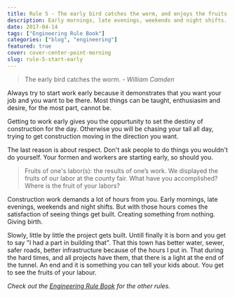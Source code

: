 ```yaml
---
title: Rule 5 - The early bird catches the worm, and enjoys the fruits of its labor.
description: Early mornings, late evenings, weekends and night shifts. Why?
date: 2017-04-14
tags: ["Engineering Rule Book"]
categories: ["blog", "engineering"]
featured: true
cover: cover-center-point-morning
slug: rule-5-start-early
---
```


> The early bird catches the worm.
> <cite> - William Camden</cite>

Always try to start work early because it demonstrates that you want your job and you want to be there. Most things can be taught, enthusiasim and desire, for the most part, cannot be.

Getting to work early gives you the oppurtunity to set the destiny of construction for the day. Otherwise you will be chasing your tail all day, trying to get construction moving in the direction you want.

The last reason is about respect. Don't ask people to do things you wouldn't do yourself. Your formen and workers are starting early, so should you.

> Fruits of one's labor(s): the results of one’s work. We displayed the fruits of our labor at the county fair. What have you accomplished? Where is the fruit of your labors?

Construction work demands a lot of hours from you. Early mornings, late evenings, weekends and night shifts. But with those hours comes the satisfaction of seeing things get built. Creating something from nothing. Giving birth.

Slowly, little by little the project gets built. Untill finally it is born and you get to say "I had a part in building that". That this town has better water, sewer, safer roads, better infrastructure because of the hours I put in. That during the hard times, and all projects have them, that there is a light at the end of the tunnel. An end and it is something you can tell your kids about. You get to see the fruits of your labour.

_Check out the [Engineering Rule Book](https://ianteda.com/engineering/rule-book.html) for the other rules._